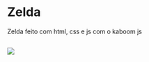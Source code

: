 # Zelda
Zelda feito com html, css e js com o kaboom js
 <h2><img src='https://media.giphy.com/media/1vZ6QcjgF2iARTj4BE/giphy.gif'></h2> 
